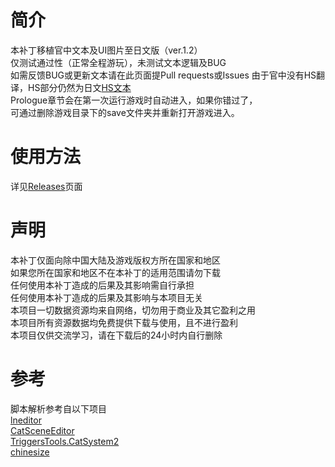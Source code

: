 # 简介
本补丁移植官中文本及UI图片至日文版（ver.1.2）  
仅测试通过性（正常全程游玩），未测试文本逻辑及BUG  
如需反馈BUG或更新文本请在此页面提Pull requests或Issues 
由于官中没有HS翻译，HS部分仍然为日文[HS文本](https://github.com/Dir-A/Hakuchuumu_CN_Patch/tree/main/SourceFiles/Convert_CN/hs)  
Prologue章节会在第一次运行游戏时自动进入，如果你错过了，  
可通过删除游戏目录下的save文件夹并重新打开游戏进入。  

# 使用方法
详见[Releases](https://github.com/Dir-A/Hakuchuumu_CN_Patch/releases)页面

# 声明
本补丁仅面向除中国大陆及游戏版权方所在国家和地区  
如果您所在国家和地区不在本补丁的适用范围请勿下载  
任何使用本补丁造成的后果及其影响需自行承担  
任何使用本补丁造成的后果及其影响与本项目无关  
本项目一切数据资源均来自网络，切勿用于商业及其它盈利之用  
本项目所有资源数据均免费提供下载与使用，且不进行盈利  
本项目仅供交流学习，请在下载后的24小时内自行删除  

# 参考
脚本解析参考自以下项目  
[lneditor](https://github.com/regomne/lneditor)  
[CatSceneEditor](https://github.com/marcussacana/CatSceneEditor)  
[TriggersTools.CatSystem2](https://github.com/trigger-segfault/TriggersTools.CatSystem2)  
[chinesize](https://github.com/regomne/chinesize)
